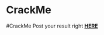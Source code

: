 # CrackMe

#CrackMe 
Post your result right **[HERE](https://github.com/sunnamed434/CrackMe/issues/1)**
